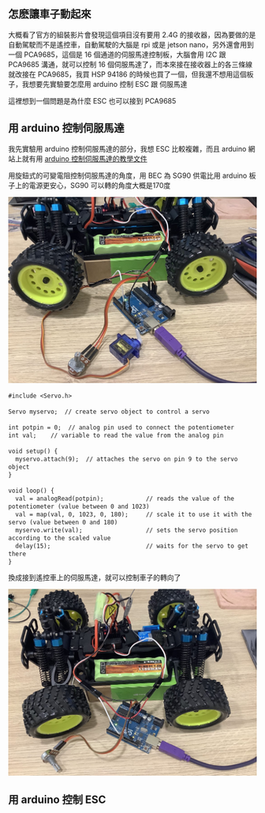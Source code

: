 ## 怎麽讓車子動起來

大概看了官方的組裝影片會發現這個項目沒有要用 2.4G 的接收器，因為要做的是自動駕駛而不是遙控車，自動駕駛的大腦是 rpi 或是 jetson nano，另外還會用到一個 PCA9685，這個是 16 個通道的伺服馬達控制板，大腦會用 I2C 跟 PCA9685 溝通，就可以控制 16 個伺服馬達了，而本來接在接收器上的各三條線就改接在 PCA9685，我買 HSP 94186 的時候也買了一個，但我還不想用這個板子，我想要先實驗要怎麼用 arduino 控制 ESC 跟 伺服馬達

這裡想到一個問題是為什麼 ESC 也可以接到 PCA9685

## 用 arduino 控制伺服馬達

我先實驗用 arduino 控制伺服馬達的部分，我想 ESC 比較複雜，而且 arduino 網站上就有用 [arduino 控制伺服馬達的教學文件](https://docs.arduino.cc/learn/electronics/servo-motors)


用旋鈕式的可變電阻控制伺服馬達的角度，用 BEC 為 SG90 供電比用 arduino 板子上的電源更安心，SG90 可以轉的角度大概是170度

![arduino_servo](./imgs/arduino_servo.jpg "arduino_servo")


```
#include <Servo.h>

Servo myservo;  // create servo object to control a servo

int potpin = 0;  // analog pin used to connect the potentiometer
int val;    // variable to read the value from the analog pin

void setup() {
  myservo.attach(9);  // attaches the servo on pin 9 to the servo object
}

void loop() {
  val = analogRead(potpin);            // reads the value of the potentiometer (value between 0 and 1023)
  val = map(val, 0, 1023, 0, 180);     // scale it to use it with the servo (value between 0 and 180)
  myservo.write(val);                  // sets the servo position according to the scaled value
  delay(15);                           // waits for the servo to get there
}
```

換成接到遙控車上的伺服馬達，就可以控制車子的轉向了

![arduino_car_servo](./imgs/arduino_car_servo.jpg "arduino_car_servo")

## 用 arduino 控制 ESC

